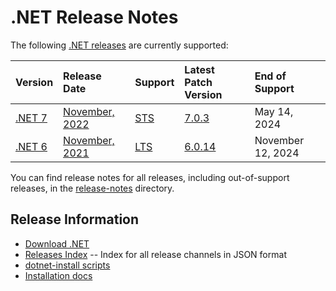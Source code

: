 # .NET Release Notes

The following [.NET releases](./releases.md) are currently supported:

|  Version  | Release Date | Support | Latest Patch Version | End of Support |
| :-- | :-- | :-- | :-- | :-- |
| [.NET 7](./release-notes/7.0/README.md) | [November, 2022](https://devblogs.microsoft.com/dotnet/announcing-dotnet-7/) | [STS](/release-policies.md) | [7.0.3][7.0.3] | May 14, 2024 |
| [.NET 6](./release-notes/6.0/README.md) | [November, 2021](https://devblogs.microsoft.com/dotnet/announcing-net-6/) | [LTS](/release-policies.md) | [6.0.14][6.0.14]  | November 12, 2024 |

You can find release notes for all releases, including out-of-support releases, in the [release-notes](./release-notes) directory.

[7.0.3]: release-notes/7.0/7.0.3/7.0.3.md
[6.0.14]: release-notes/6.0/6.0.14/6.0.14.md

## Release Information

* [Download .NET](https://dotnet.microsoft.com/download/dotnet)
* [Releases Index][releases-index.json] -- Index for all release channels in JSON format
* [dotnet-install scripts](https://docs.microsoft.com/dotnet/core/tools/dotnet-install-script)
* [Installation docs](https://docs.microsoft.com/dotnet/core/install/)

[releases-index.json]: https://dotnetcli.blob.core.windows.net/dotnet/release-metadata/releases-index.json
[policies]: ../release-policies.md
